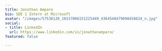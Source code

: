 ```yaml
---
title: Jonathan Amparo
bio: SDE 1 Intern at Microsoft
avatar: "/images/57538120_10157006151225449_4364540479090458624_n.jpg"
social:
- title: LinkedIn
  url: https://www.linkedin.com/in/jonathanamparo/
featured: false

---
```

